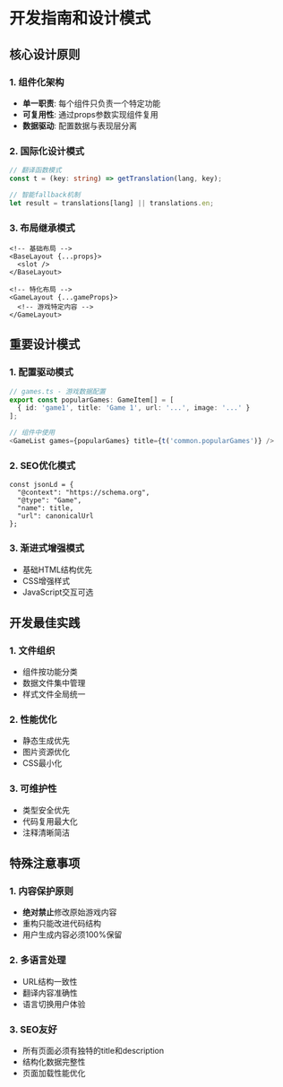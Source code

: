 # 开发指南和设计模式

## 核心设计原则

### 1. 组件化架构
- **单一职责**: 每个组件只负责一个特定功能
- **可复用性**: 通过props参数实现组件复用
- **数据驱动**: 配置数据与表现层分离

### 2. 国际化设计模式
```typescript
// 翻译函数模式
const t = (key: string) => getTranslation(lang, key);

// 智能fallback机制
let result = translations[lang] || translations.en;
```

### 3. 布局继承模式
```astro
<!-- 基础布局 -->
<BaseLayout {...props}>
  <slot />
</BaseLayout>

<!-- 特化布局 -->
<GameLayout {...gameProps}>
  <!-- 游戏特定内容 -->
</GameLayout>
```

## 重要设计模式

### 1. 配置驱动模式
```typescript
// games.ts - 游戏数据配置
export const popularGames: GameItem[] = [
  { id: 'game1', title: 'Game 1', url: '...', image: '...' }
];

// 组件中使用
<GameList games={popularGames} title={t('common.popularGames')} />
```

### 2. SEO优化模式
```astro
const jsonLd = {
  "@context": "https://schema.org",
  "@type": "Game",
  "name": title,
  "url": canonicalUrl
};
```

### 3. 渐进式增强模式
- 基础HTML结构优先
- CSS增强样式
- JavaScript交互可选

## 开发最佳实践

### 1. 文件组织
- 组件按功能分类
- 数据文件集中管理
- 样式文件全局统一

### 2. 性能优化
- 静态生成优先
- 图片资源优化
- CSS最小化

### 3. 可维护性
- 类型安全优先
- 代码复用最大化
- 注释清晰简洁

## 特殊注意事项

### 1. 内容保护原则
- **绝对禁止**修改原始游戏内容
- 重构只能改进代码结构
- 用户生成内容必须100%保留

### 2. 多语言处理
- URL结构一致性
- 翻译内容准确性
- 语言切换用户体验

### 3. SEO友好
- 所有页面必须有独特的title和description
- 结构化数据完整性
- 页面加载性能优化